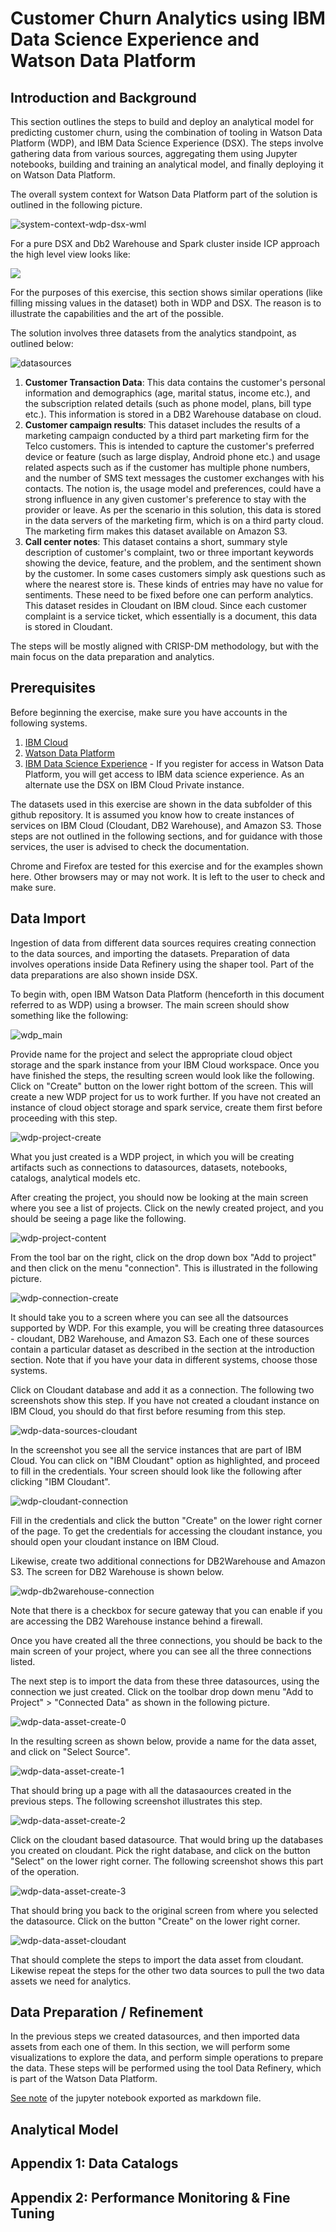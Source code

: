 # Customer Churn Analytics using IBM Data Science Experience and Watson Data Platform

## Introduction and Background

This section outlines the steps to build and deploy an analytical model for predicting customer churn, using the combination of tooling in Watson Data Platform (WDP), and IBM Data Science Experience (DSX). The steps involve gathering data from various sources, aggregating them using Jupyter notebooks, building and training an analytical model, and finally deploying it on Watson Data Platform.

The overall system context for Watson Data Platform part of the solution is outlined in the following picture.

![system-context-wdp-dsx-wml](system-context-wdp-dsx-wml.png)

For a pure DSX and Db2 Warehouse and Spark cluster inside ICP approach the high level view looks like:

![](syst-ctx-dsx-spark.png)

For the purposes of this exercise, this section shows similar operations (like filling missing values in the dataset) both in WDP and DSX. The reason is to illustrate the capabilities and the art of the possible.

The solution involves three datasets from the analytics standpoint, as outlined below:

![datasources](3-datasources.png)

1. **Customer Transaction Data**: This data contains the customer's personal information and demographics (age, marital status, income etc.), and the subscription related details (such as phone model, plans, bill type etc.). This information is stored in a DB2 Warehouse database on cloud.
2. **Customer campaign results**: This dataset includes the results of a marketing campaign conducted by a third part marketing firm for the Telco customers. This is intended to capture the customer's preferred device or feature (such as large display, Android phone etc.) and usage related aspects such as if the customer has multiple phone numbers, and the number of SMS text messages the customer exchanges with his contacts. The notion is, the usage model and preferences, could have a strong influence in any given customer's preference to stay with the provider or leave. As per the scenario in this solution, this data is stored in the data servers of the marketing firm, which is on a third party cloud. The marketing firm makes this dataset available on Amazon S3.
3. **Call center notes**: This dataset contains a short, summary style description of customer's complaint, two or three important keywords showing the device, feature, and the problem, and the sentiment shown by the customer. In some cases customers simply ask questions such as where the nearest store is. These kinds of entries may have no value for sentiments. These need to be fixed before one can perform analytics. This dataset resides in Cloudant on IBM cloud. Since each customer complaint is a service ticket, which essentially is a document, this data is stored in Cloudant.

The steps will be mostly aligned with CRISP-DM methodology, but with the main focus on the data preparation and analytics.

## Prerequisites

Before beginning the exercise, make sure you have accounts in the following systems.

1. [IBM Cloud](http://www.bluemix.net)
2. [Watson Data Platform](http://dataplatform.ibm.com)
3. [IBM Data Science Experience](http://datascience.ibm.com) - If you register for access in Watson Data Platform, you will get access to IBM data science experience. As an alternate use the DSX on IBM Cloud Private instance.

The datasets used in this exercise are shown in the data subfolder of this github repository. It is assumed you know how to create instances of services on IBM Cloud (Cloudant, DB2 Warehouse), and Amazon S3. Those steps are not outlined in the following sections, and for guidance with those services, the user is advised to check the documentation.

Chrome and Firefox are tested for this exercise and for the examples shown here. Other browsers may or may not work. It is left to the user to check and make sure.

## Data Import

Ingestion of data from different data sources requires creating connection to the data sources, and importing the datasets. Preparation of data involves operations inside Data Refinery using the shaper tool. Part of the data preparations are also shown inside DSX.

To begin with, open IBM Watson Data Platform (henceforth in this document referred to as WDP) using a browser. The main screen should show something like the following:

![wdp_main](wdp-main-1.png)

Provide name for the project and select the appropriate cloud object storage and the spark instance from your IBM Cloud workspace. Once you have finished the steps, the resulting screen would look like the following. Click on "Create" button on the lower right bottom of the screen. This will create a new WDP project for us to work further. If you have not created an instance of cloud object storage and spark service, create them first before proceeding with this step.

![wdp-project-create](wdp-project-create.png)

What you just created is a WDP project, in which you will be creating artifacts such as connections to datasources, datasets, notebooks, catalogs, analytical models etc.

After creating the project, you should now be looking at the main screen where you see a list of projects. Click on the newly created project, and you should be seeing a page like the following.

![wdp-project-content](wdp-project-content.png)

From the tool bar on the right, click on the drop down box "Add to project" and then click on the menu "connection". This is illustrated in the following picture.

![wdp-connection-create](wdp-connection-create.png)

It should take you to a screen where you can see all the datsources supported by WDP. For this example, you will be creating three datasources - cloudant, DB2 Warehouse, and Amazon S3. Each one of these sources contain a particular dataset as described in the section at the introduction section. Note that if you have your data in different systems, choose those systems.

Click on Cloudant database and add it as a connection. The following two screenshots show this step. If you have not created a cloudant instance on IBM Cloud, you should do that first before resuming from this step.

![wdp-data-sources-cloudant](wdp-datasources-cloudant.png)

In the screenshot you see all the service instances that are part of IBM Cloud. You can click on "IBM Cloudant" option as highlighted, and proceed to fill in the credentials. Your screen should look like the following after clicking "IBM Cloudant".

![wdp-cloudant-connection](wdp-cloudant-connection.png)

Fill in the credentials and click the button "Create" on the lower right corner of the page. To get the credentials for accessing the cloudant instance, you should open your cloudant instance on IBM Cloud.

Likewise, create two additional connections for DB2Warehouse and Amazon S3. The screen for DB2 Warehouse is shown below.

![wdp-db2warehouse-connection](wdp-db2warehouse-connection.png)

Note that there is a checkbox for secure gateway that you can enable if you are accessing the DB2 Warehouse instance behind a firewall.

Once you have created all the three connections, you should be back to the main screen of your project, where you can see all the three connections listed.

The next step is to import the data from these three datasources, using the connection we just created. Click on the toolbar drop down menu "Add to Project" > "Connected Data" as shown in the following picture.

![wdp-data-asset-create-0](wdp-data-asset-create-0.png)

In the resulting screen as shown below, provide a name for the data asset, and click on "Select Source".

![wdp-data-asset-create-1](wdp-data-asset-create-1.png)

That should bring up a page with all the datasaources created in the previous steps.  The following screenshot illustrates this step.

![wdp-data-asset-create-2](wdp-data-asset-create-2.png)

Click on the cloudant based datasource. That would bring up the databases you created on cloudant. Pick the right database, and click on the button "Select" on the lower right corner. The following screenshot shows this part of the operation.

![wdp-data-asset-create-3](wdp-data-asset-create-3.png)

That should bring you back to the original screen from where you selected the datasource. Click on the button "Create" on the lower right corner.

![wdp-data-asset-cloudant](wdp-data-asset-cloudant.png)

That should complete the steps to import the data asset from cloudant. Likewise repeat the steps for the other two data sources to pull the two data assets we need for analytics.

## Data Preparation / Refinement

In the previous steps we created datasources, and then imported data assets from each one of them. In this section, we will perform some visualizations to explore the data, and perform simple operations to prepare the data. These steps will be performed using the tool Data Refinery, which is part of the Watson Data Platform.

[See note](CustomerChurnAnalysisCI-bpull.md) of the jupyter notebook exported as markdown file.

## Analytical Model

## Appendix 1: Data Catalogs

## Appendix 2: Performance Monitoring & Fine Tuning
